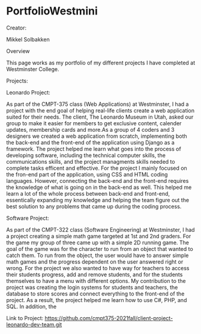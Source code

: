 # PortfolioWestmini

Creator: 

Mikkel Solbakken


Overview

This page works as my portfolio of my different projects I have completed at Westminster College.

Projects: 


Leonardo Project:

As part of the CMPT-375 class (Web Applications) at Westminster, I had a project with the end goal of helping real-life clients create a web application suited for their needs. The client, The Leonardo Museum in Utah, asked our group to make it easier for members to get exclusive content, calender updates, membership cards and more.As a group of 4 coders and 3 designers we created a web application from scratch, implementing both the back-end and the front-end of the application using Django as a framework. The project helped me learn what goes into the process of developing software, including the technical computer skills, the communications skills, and the project managments skills needed to complete tasks efficent and effective. For the project I mainly focused on the fron-end part of the application, using CSS and HTML coding languages. However, connecting the back-end and the front-end requires the knowledge of what is going on in the back-end as well. This helped me learn a lot of the whole process between back-end and front-end, essentically expanding my knowledge and helping the team figure out the best solution to any problems that came up during the coding process. 


Software Project:

As part of the CMPT-322 class (Software Engineering) at Westminster, I had a project creating a simple math game targeted at 1st and 2nd graders. For the game my group of three came up with a simple 2D running game. The goal of the game was for the character to run from an object that wanted to catch them. To run from the object, the user would have to answer simple math games and the progress dependent on the user answered right or wrong. For the project we also wanted to have way for teachers to access their students progress, add and remove students, and for the students themselves to have a menu with different options. My contribution to the project was creating the login systems for students and teachers, the database to store scores and connect everything to the front-end of the project. As a result, the project helped me learn how to use C#, PHP, and SQL. In addition, the  

Link to Project: https://github.com/cmpt375-2021fall/client-project-leonardo-dev-team.git 
